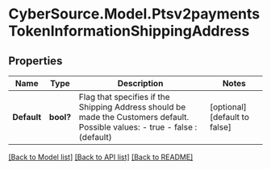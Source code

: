# CyberSource.Model.Ptsv2paymentsTokenInformationShippingAddress
## Properties

Name | Type | Description | Notes
------------ | ------------- | ------------- | -------------
**Default** | **bool?** | Flag that specifies if the Shipping Address should be made the Customers default. Possible values: - true - false : (default)  | [optional] [default to false]

[[Back to Model list]](../README.md#documentation-for-models) [[Back to API list]](../README.md#documentation-for-api-endpoints) [[Back to README]](../README.md)

